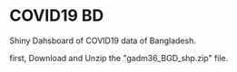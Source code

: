 # COVID19 BD
Shiny Dahsboard of COVID19 data of Bangladesh.

first, Download and Unzip the "gadm36_BGD_shp.zip" file.
